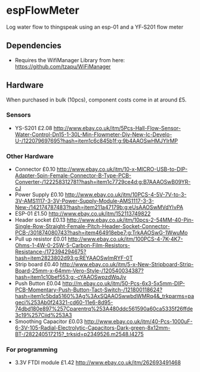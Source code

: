 # espFlowMeter
Log water flow to thingspeak using an esp-01 and a YF‐S201 flow meter

## Dependencies
- Requires the WifiManager Library from here: https://github.com/tzapu/WiFiManager

## Hardware
When purchased in bulk (10pcs), component costs come in at around £5.

### Sensors
- YS-S201 £2.08 http://www.ebay.co.uk/itm/5Pcs-Hall-Flow-Sensor-Water-Control-Dn15-1-30L-Min-Flowmeter-Diy-New-Ic-Develo-U-/122079697695?hash=item1c6c845b1f:g:9b4AAOSwHMJYIrMP

### Other Hardware
- Connector £0.10 http://www.ebay.co.uk/itm/10-x-MICRO-USB-to-DIP-Adapter-5pin-Female-Connector-B-Type-PCB-Converter-/122258312781?hash=item1c7729ce4d:g:B7AAAOSwB09YR-cJ
- Power Supply £0.10 http://www.ebay.co.uk/itm/10PCS-4-5V-7V-to-3-3V-AMS1117-3-3V-Power-Supply-Module-AMS1117-3-3-New-/142174787483?hash=item211a47179b:g:eUsAAOSwMVdYIvPA
- ESP-01 £1.50 http://www.ebay.co.uk/itm/152113749822
- Header socket £0.13 http://www.ebay.co.uk/itm/10pcs-2-54MM-40-Pin-Single-Row-Straight-Female-Pitch-Header-Socket-Connector-PCB-/301874080743?hash=item464918ebe7:g:TrkAAOSwG-1WwuMo
- Pull up resistor £0.01 http://www.ebay.co.uk/itm/100PCS-4-7K-4K7-Ohms-1-4W-0-25W-5-Carbon-Film-Resistors-Resistance-/172394294675?hash=item2823802d93:g:REYAAOSwImRYF-0T
- Strip board £0.40 http://www.ebay.co.uk/itm/5-x-New-Stripboard-Strip-Board-25mm-x-64mm-Vero-Style-/120540034387?hash=item1c10bef553:g:-cYAAOSwpzdWqJjv
- Push Button £0.04 http://m.ebay.co.uk/itm/50-Pcs-6x3-5x5mm-DIP-PCB-Momentary-Push-Button-Tact-Switch-/121800118624?hash=item1c5bda5160%3Ag%3AxSQAAOSwwbdWMRq4&_trkparms=pageci%253Ab0f24321-cd60-11e6-8d95-74dbd180e897%257Cparentrq%253A480ddc561590a60ca5335f26ffde3c19%257Ciid%253A3
- Smoothing Capacitor £0.03 http://www.ebay.co.uk/itm/40-Pcs-1000uF-6-3V-105-Radial-Electrolytic-Capacitors-Dark-green-8x12mm-BT-/282240517215?_trksid=p2349526.m2548.l4275

### For programming
- 3.3V FTDI module £1.42 http://www.ebay.co.uk/itm/262693491468
